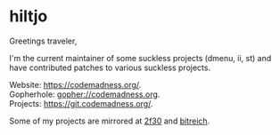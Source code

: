 hiltjo
======

Greetings traveler,

I'm the current maintainer of some suckless projects (dmenu, ii, st) and have
contributed patches to various suckless projects.

Website:    <https://codemadness.org/>.  
Gopherhole: <gopher://codemadness.org>.  
Projects:   <https://git.codemadness.org/>.  

Some of my projects are mirrored at [2f30](https://git.2f30.org) and
[bitreich](gopher://bitreich.org/1/scm).
